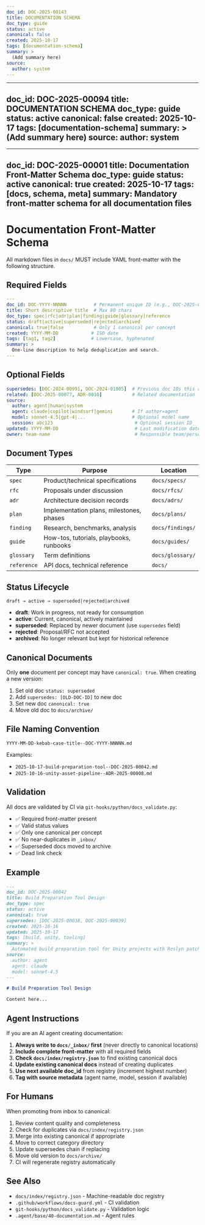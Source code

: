 ```yaml
---
doc_id: DOC-2025-00143
title: DOCUMENTATION SCHEMA
doc_type: guide
status: active
canonical: false
created: 2025-10-17
tags: [documentation-schema]
summary: >
  (Add summary here)
source:
  author: system
---
```

---
doc_id: DOC-2025-00094
title: DOCUMENTATION SCHEMA
doc_type: guide
status: active
canonical: false
created: 2025-10-17
tags: [documentation-schema]
summary: >
  (Add summary here)
source:
  author: system
---
---
doc_id: DOC-2025-00001
title: Documentation Front-Matter Schema
doc_type: guide
status: active
canonical: true
created: 2025-10-17
tags: [docs, schema, meta]
summary: Mandatory front-matter schema for all documentation files
---

# Documentation Front-Matter Schema

All markdown files in `docs/` MUST include YAML front-matter with the following structure.

## Required Fields

```yaml
---
doc_id: DOC-YYYY-NNNNN          # Permanent unique ID (e.g., DOC-2025-00123)
title: Short descriptive title  # Max 80 chars
doc_type: spec|rfc|adr|plan|finding|guide|glossary|reference
status: draft|active|superseded|rejected|archived
canonical: true|false           # Only 1 canonical per concept
created: YYYY-MM-DD            # ISO date
tags: [tag1, tag2]             # Lowercase, hyphenated
summary: >
  One-line description to help deduplication and search.
---
```

## Optional Fields

```yaml
supersedes: [DOC-2024-00991, DOC-2024-01005]  # Previous doc IDs this replaces
related: [DOC-2025-00077, ADR-0010]           # Related documentation
source:
  author: agent|human|system
  agent: claude|copilot|windsurf|gemini       # If author=agent
  model: sonnet-4.5|gpt-4|...                 # Optional model name
  session: abc123                              # Optional session ID
updated: YYYY-MM-DD                            # Last modification date
owner: team-name                               # Responsible team/person
```

## Document Types

| Type       | Purpose                                      | Location        |
|------------|----------------------------------------------|-----------------|
| `spec`     | Product/technical specifications             | `docs/specs/`   |
| `rfc`      | Proposals under discussion                   | `docs/rfcs/`    |
| `adr`      | Architecture decision records                | `docs/adrs/`    |
| `plan`     | Implementation plans, milestones, phases     | `docs/plans/`   |
| `finding`  | Research, benchmarks, analysis               | `docs/findings/`|
| `guide`    | How-tos, tutorials, playbooks, runbooks      | `docs/guides/`  |
| `glossary` | Term definitions                             | `docs/glossary/`|
| `reference`| API docs, technical reference                | `docs/`         |

## Status Lifecycle

```
draft → active → superseded|rejected|archived
```

- **draft**: Work in progress, not ready for consumption
- **active**: Current, canonical, actively maintained
- **superseded**: Replaced by newer document (use `supersedes` field)
- **rejected**: Proposal/RFC not accepted
- **archived**: No longer relevant but kept for historical reference

## Canonical Documents

Only **one** document per concept may have `canonical: true`. When creating a new version:

1. Set old doc `status: superseded`
2. Add `supersedes: [OLD-DOC-ID]` to new doc
3. Set new doc `canonical: true`
4. Move old doc to `docs/archive/`

## File Naming Convention

```
YYYY-MM-DD-kebab-case-title--DOC-YYYY-NNNNN.md
```

Examples:

- `2025-10-17-build-preparation-tool--DOC-2025-00042.md`
- `2025-10-16-unity-asset-pipeline--ADR-2025-00008.md`

## Validation

All docs are validated by CI via `git-hooks/python/docs_validate.py`:

- ✅ Required front-matter present
- ✅ Valid status values
- ✅ Only one canonical per concept
- ✅ No near-duplicates in `_inbox/`
- ✅ Superseded docs moved to archive
- ✅ Dead link check

## Example

```markdown
---
doc_id: DOC-2025-00042
title: Build Preparation Tool Design
doc_type: spec
status: active
canonical: true
supersedes: [DOC-2025-00038, DOC-2025-00039]
created: 2025-10-16
updated: 2025-10-17
tags: [build, unity, tooling]
summary: >
  Automated build preparation tool for Unity projects with Roslyn patching.
source:
  author: agent
  agent: claude
  model: sonnet-4.5
---

# Build Preparation Tool Design

Content here...
```

## Agent Instructions

If you are an AI agent creating documentation:

1. **Always write to `docs/_inbox/` first** (never directly to canonical locations)
2. **Include complete front-matter** with all required fields
3. **Check `docs/index/registry.json`** to find existing canonical docs
4. **Update existing canonical docs** instead of creating duplicates
5. **Use next available doc_id** from registry (increment highest number)
6. **Tag with source metadata** (agent name, model, session if available)

## For Humans

When promoting from inbox to canonical:

1. Review content quality and completeness
2. Check for duplicates via `docs/index/registry.json`
3. Merge into existing canonical if appropriate
4. Move to correct category directory
5. Update supersedes chain if replacing
6. Move old version to `docs/archive/`
7. CI will regenerate registry automatically

## See Also

- `docs/index/registry.json` - Machine-readable doc registry
- `.github/workflows/docs-guard.yml` - CI validation
- `git-hooks/python/docs_validate.py` - Validation logic
- `.agent/base/40-documentation.md` - Agent rules
